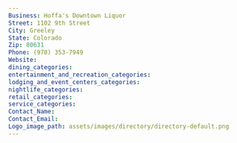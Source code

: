 ```yaml
---
Business: Hoffa's Downtown Liquor
Street: 1102 9th Street
City: Greeley
State: Colorado
Zip: 80631
Phone: (970) 353-7949
Website: 
dining_categories: 
entertainment_and_recreation_categories: 
lodging_and_event_centers_categories: 
nightlife_categories: 
retail_categories: 
service_categories: 
Contact_Name: 
Contact_Email: 
Logo_image_path: assets/images/directory/directory-default.png
---
```

